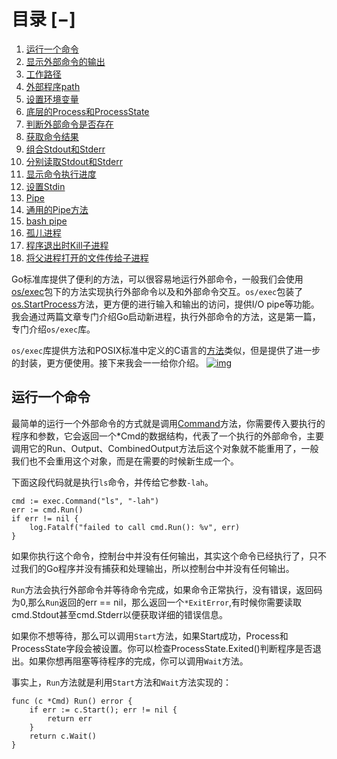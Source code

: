 # 目录 [−]

1. [运行一个命令](https://colobu.com/2020/12/27/go-with-os-exec/#运行一个命令)
2. [显示外部命令的输出](https://colobu.com/2020/12/27/go-with-os-exec/#显示外部命令的输出)
3. [工作路径](https://colobu.com/2020/12/27/go-with-os-exec/#工作路径)
4. [外部程序path](https://colobu.com/2020/12/27/go-with-os-exec/#外部程序path)
5. [设置环境变量](https://colobu.com/2020/12/27/go-with-os-exec/#设置环境变量)
6. [底层的Process和ProcessState](https://colobu.com/2020/12/27/go-with-os-exec/#底层的Process和ProcessState)
7. [判断外部命令是否存在](https://colobu.com/2020/12/27/go-with-os-exec/#判断外部命令是否存在)
8. [获取命令结果](https://colobu.com/2020/12/27/go-with-os-exec/#获取命令结果)
9. [组合Stdout和Stderr](https://colobu.com/2020/12/27/go-with-os-exec/#组合Stdout和Stderr)
10. [分别读取Stdout和Stderr](https://colobu.com/2020/12/27/go-with-os-exec/#分别读取Stdout和Stderr)
11. [显示命令执行进度](https://colobu.com/2020/12/27/go-with-os-exec/#显示命令执行进度)
12. [设置Stdin](https://colobu.com/2020/12/27/go-with-os-exec/#设置Stdin)
13. [Pipe](https://colobu.com/2020/12/27/go-with-os-exec/#Pipe)
14. [通用的Pipe方法](https://colobu.com/2020/12/27/go-with-os-exec/#通用的Pipe方法)
15. [bash pipe](https://colobu.com/2020/12/27/go-with-os-exec/#bash_pipe)
16. [孤儿进程](https://colobu.com/2020/12/27/go-with-os-exec/#孤儿进程)
17. [程序退出时Kill子进程](https://colobu.com/2020/12/27/go-with-os-exec/#程序退出时Kill子进程)
18. [将父进程打开的文件传给子进程](https://colobu.com/2020/12/27/go-with-os-exec/#将父进程打开的文件传给子进程)

Go标准库提供了便利的方法，可以很容易地运行外部命令，一般我们会使用[os/exec](https://golang.org/pkg/os/exec/)包下的方法实现执行外部命令以及和外部命令交互。`os/exec`包装了[os.StartProcess](https://golang.org/pkg/os/#StartProcess)方法，更方便的进行输入和输出的访问，提供I/O pipe等功能。我会通过两篇文章专门介绍Go启动新进程，执行外部命令的方法，这是第一篇，专门介绍`os/exec`库。



`os/exec`库提供方法和POSIX标准中定义的C语言的[方法](https://en.wikipedia.org/wiki/Exec_(system_call))类似，但是提供了进一步的封装，更方便使用。接下来我会一一给你介绍。
[![img](https://colobu.com/2020/12/27/go-with-os-exec/exec.png)](https://colobu.com/2020/12/27/go-with-os-exec/exec.png)

## 运行一个命令

最简单的运行一个外部命令的方式就是调用[Command](https://golang.org/pkg/os/exec/#Command)方法，你需要传入要执行的程序和参数，它会返回一个*Cmd的数据结构，代表了一个执行的外部命令，主要调用它的Run、Output、CombinedOutput方法后这个对象就不能重用了，一般我们也不会重用这个对象，而是在需要的时候新生成一个。

下面这段代码就是执行`ls`命令，并传给它参数`-lah`。

```
cmd := exec.Command("ls", "-lah")
err := cmd.Run()
if err != nil {
	log.Fatalf("failed to call cmd.Run(): %v", err)
}
```

如果你执行这个命令，控制台中并没有任何输出，其实这个命令已经执行了，只不过我们的Go程序并没有捕获和处理输出，所以控制台中并没有任何输出。

`Run`方法会执行外部命令并等待命令完成，如果命令正常执行，没有错误，返回码为0,那么`Run`返回的err == nil，那么返回一个`*ExitError`,有时候你需要读取cmd.Stdout甚至cmd.Stderr以便获取详细的错误信息。

如果你不想等待，那么可以调用`Start`方法，如果Start成功，Process和ProcessState字段会被设置。你可以检查ProcessState.Exited()判断程序是否退出。如果你想再阻塞等待程序的完成，你可以调用`Wait`方法。

事实上，`Run`方法就是利用`Start`方法和`Wait`方法实现的：

```
func (c *Cmd) Run() error {
	if err := c.Start(); err != nil {
		return err
	}
	return c.Wait()
}
```
